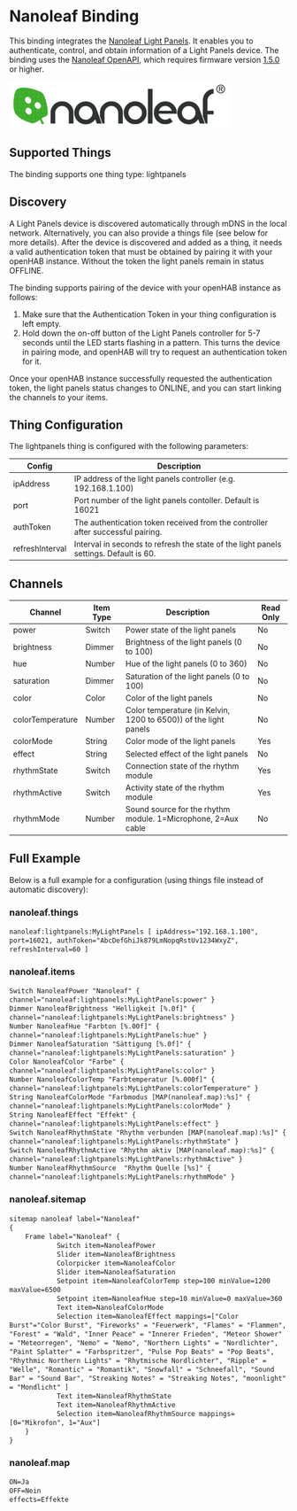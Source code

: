 # Nanoleaf Binding

This binding integrates the [Nanoleaf Light Panels](https://nanoleaf.me/en/consumer-led-lighting/products/smarter-series/nanoleaf-light-panels-smarter-kit/). It enables you to authenticate, control, and obtain information of a Light Panels device. The binding uses the [Nanoleaf OpenAPI](http://forum.nanoleaf.me/docs/openapi), which requires firmware version [1.5.0](https://helpdesk.nanoleaf.me/hc/en-us/articles/214006129-Light-Panels-Firmware-Release-Notes) or higher.

![Image](doc/Nanoleaf.jpg)

## Supported Things

The binding supports one thing type: lightpanels

## Discovery

A Light Panels device is discovered automatically through mDNS in the local network. Alternatively, you can also provide a things file (see below for more details). After the device is discovered and added as a thing, it needs a valid authentication token that must be obtained by pairing it with your openHAB instance. Without the token the light panels remain in status OFFLINE.

The binding supports pairing of the device with your openHAB instance as follows:

1. Make sure that the Authentication Token in your thing configuration is left empty.
2. Hold down the on-off button of the Light Panels controller for 5-7 seconds until the LED starts flashing in a pattern. This turns the device in pairing mode, and openHAB will try to request an authentication token for it.

Once your openHAB instance successfully requested the authentication token, the light panels status changes to ONLINE, and you can start linking the channels to your items.

## Thing Configuration

The lightpanels thing is configured with the following parameters:

| Config          | Description                                                                           |
| --------------- | ------------------------------------------------------------------------------------- |
| ipAddress       | IP address of the light panels controller (e.g. 192.168.1.100)                        |
| port            | Port number of the light panels contoller. Default is 16021                           |
| authToken       | The authentication token received from the controller after successful pairing.       |
| refreshInterval | Interval in seconds to refresh the state of the light panels settings. Default is 60. |

## Channels

| Channel             | Item Type | Description                                                            | Read Only |
|---------------------|-----------|------------------------------------------------------------------------|-----------|
| power               | Switch    | Power state of the light panels                                        | No        |
| brightness          | Dimmer    | Brightness of the light panels (0 to 100)                              | No        |
| hue                 | Number    | Hue of the light panels (0 to 360)                                     | No        |
| saturation          | Dimmer    | Saturation of the light panels (0 to 100)                              | No        |
| color               | Color     | Color of the light panels                                              | No        |
| colorTemperature    | Number    | Color temperature (in Kelvin, 1200 to 6500)) of the light panels       | No        |
| colorMode           | String    | Color mode of the light panels                                         | Yes       |
| effect              | String    | Selected effect of the light panels                                    | No        |
| rhythmState         | Switch    | Connection state of the rhythm module                                  | Yes       |
| rhythmActive        | Switch    | Activity state of the rhythm module                                    | Yes       |
| rhythmMode          | Number    | Sound source for the rhythm module. 1=Microphone, 2=Aux cable          | No        |

## Full Example

Below is a full example for a configuration (using things file instead of automatic discovery):

### nanoleaf.things

```
nanoleaf:lightpanels:MyLightPanels [ ipAddress="192.168.1.100", port=16021, authToken="AbcDefGhiJk879LmNopqRstUv1234WxyZ", refreshInterval=60 ]
```

### nanoleaf.items

```
Switch NanoleafPower "Nanoleaf" { channel="nanoleaf:lightpanels:MyLightPanels:power" }
Dimmer NanoleafBrightness "Helligkeit [%.0f]" { channel="nanoleaf:lightpanels:MyLightPanels:brightness" }
Number NanoleafHue "Farbton [%.00f]" { channel="nanoleaf:lightpanels:MyLightPanels:hue" }
Dimmer NanoleafSaturation "Sättigung [%.0f]" { channel="nanoleaf:lightpanels:MyLightPanels:saturation" }
Color NanoleafColor "Farbe" { channel="nanoleaf:lightpanels:MyLightPanels:color" }
Number NanoleafColorTemp "Farbtemperatur [%.000f]" { channel="nanoleaf:lightpanels:MyLightPanels:colorTemperature" }
String NanoleafColorMode "Farbmodus [MAP(nanoleaf.map):%s]" { channel="nanoleaf:lightpanels:MyLightPanels:colorMode" }
String NanoleafEffect "Effekt" { channel="nanoleaf:lightpanels:MyLightPanels:effect" }
Switch NanoleafRhythmState "Rhythm verbunden [MAP(nanoleaf.map):%s]" { channel="nanoleaf:lightpanels:MyLightPanels:rhythmState" }
Switch NanoleafRhythmActive "Rhythm aktiv [MAP(nanoleaf.map):%s]" { channel="nanoleaf:lightpanels:MyLightPanels:rhythmActive" }
Number NanoleafRhythmSource  "Rhythm Quelle [%s]" { channel="nanoleaf:lightpanels:MyLightPanels:rhythmMode" }
```

### nanoleaf.sitemap

```
sitemap nanoleaf label="Nanoleaf"
{
    Frame label="Nanoleaf" {
            Switch item=NanoleafPower
            Slider item=NanoleafBrightness 
            Colorpicker item=NanoleafColor           
            Slider item=NanoleafSaturation
            Setpoint item=NanoleafColorTemp step=100 minValue=1200 maxValue=6500
            Setpoint item=NanoleafHue step=10 minValue=0 maxValue=360
            Text item=NanoleafColorMode
            Selection item=NanoleafEffect mappings=["Color Burst"="Color Burst", "Fireworks" = "Feuerwerk", "Flames" = "Flammen", "Forest" = "Wald", "Inner Peace" = "Innerer Frieden", "Meteor Shower" = "Meteorregen", "Nemo" = "Nemo", "Northern Lights" = "Nordlichter", "Paint Splatter" = "Farbspritzer", "Pulse Pop Beats" = "Pop Beats", "Rhythmic Northern Lights" = "Rhytmische Nordlichter", "Ripple" = "Welle", "Romantic" = "Romantik", "Snowfall" = "Schneefall", "Sound Bar" = "Sound Bar", "Streaking Notes" = "Streaking Notes", "moonlight" = "Mondlicht" ]
            Text item=NanoleafRhythmState
            Text item=NanoleafRhythmActive
            Selection item=NanoleafRhythmSource mappings=[0="Mikrofon", 1="Aux"]
	}
}
```

### nanoleaf.map

```
ON=Ja
OFF=Nein
effects=Effekte
```
